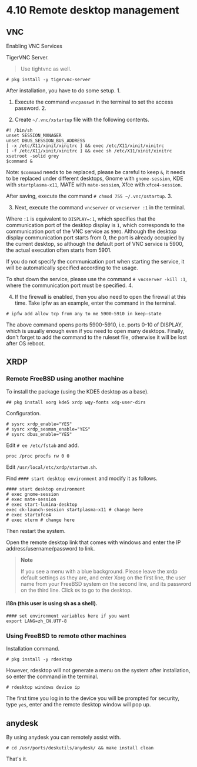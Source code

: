 # 4.10 Remote desktop management

## VNC

Enabling VNC Services

TigerVNC Server.

> Use tightvnc as well.
```
# pkg install -y tigervnc-server 
```

After installation, you have to do some setup. 1.

1. Execute the command `vncpasswd` in the terminal to set the access password. 2.

2. Create `~/.vnc/xstartup` file with the following contents.

```
#! /bin/sh 
unset SESSION_MANAGER 
unset DBUS_SESSION_BUS_ADDRESS 
[ -x /etc/X11/xinit/xinitrc ] && exec /etc/X11/xinit/xinitrc 
[ -f /etc/X11/xinit/xinitrc ] && exec sh /etc/X11/xinit/xinitrc 
xsetroot -solid grey 
$command &  
```

Note: `$command` needs to be replaced, please be careful to keep `&`, it needs to be replaced under different desktops, Gnome with `gnome-session`, KDE with `startplasma-x11`, MATE with `mate-session`, Xfce with `xfce4-session`.

After saving, execute the command `# chmod 755 ~/.vnc/xstartup`. 3.

3. Next, execute the command `vncserver` or `vncserver :1` in the terminal.

Where ``:1`` is equivalent to `DISPLAY=:1`, which specifies that the communication port of the desktop display is `1`, which corresponds to the communication port of the VNC service as `5901`. Although the desktop display communication port starts from 0, the port is already occupied by the current desktop, so although the default port of VNC service is 5900, the actual execution often starts from 5901.

If you do not specify the communication port when starting the service, it will be automatically specified according to the usage.

To shut down the service, please use the command `# vncserver -kill :1`, where the communication port must be specified. 4.

4. If the firewall is enabled, then you also need to open the firewall at this time. Take ipfw as an example, enter the command in the terminal.

```
# ipfw add allow tcp from any to me 5900-5910 in keep-state 
```

The above command opens ports 5900-5910, i.e. ports 0-10 of DISPLAY, which is usually enough even if you need to open many desktops. Finally, don't forget to add the command to the ruleset file, otherwise it will be lost after OS reboot.

## XRDP


### Remote FreeBSD using another machine

To install the package (using the KDE5 desktop as a base).

```
## pkg install xorg kde5 xrdp wqy-fonts xdg-user-dirs
```

Configuration.

```
# sysrc xrdp_enable="YES"
# sysrc xrdp_sesman_enable="YES"
# sysrc dbus_enable="YES"
```

Edit ``# ee /etc/fstab`` and add.

```
proc /proc procfs rw 0 0
```

Edit ``/usr/local/etc/xrdp/startwm.sh``.

Find ``#### start desktop environment`` and modify it as follows.

```
#### start desktop environment
# exec gnome-session
# exec mate-session
# exec start-lumina-desktop
exec ck-launch-session startplasma-x11 # change here
# exec startxfce4
# exec xterm # change here
```

Then restart the system.

Open the remote desktop link that comes with windows and enter the IP address/username/password to link.

>**Note**
>
>If you see a menu with a blue background. Please leave the xrdp default settings as they are, and enter Xorg on the first line, the user name from your FreeBSD system on the second line, and its password on the third line. Click `OK` to go to the desktop.

#### i18n (this user is using sh as a shell).

```
#### set environment variables here if you want
export LANG=zh_CN.UTF-8
```


### Using FreeBSD to remote other machines
Installation command.

```
# pkg install -y rdesktop 
```

However, rdesktop will not generate a menu on the system after installation, so enter the command in the terminal.

```
# rdesktop windows device ip 
```

The first time you log in to the device you will be prompted for security, type ``yes``, enter and the remote desktop window will pop up.

## anydesk

By using anydesk you can remotely assist with.

```
# cd /usr/ports/deskutils/anydesk/ && make install clean
```

That's it.
